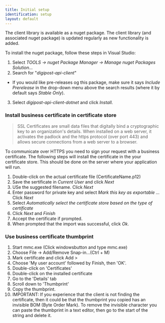 ```yaml
---
title: Initial setup
identification: setup
layout: default
---
```


The client library is available as a nuget package. The client library (and associated nuget package) is updated regularly as new functionality is added.

To install the nuget package, follow these steps in Visual Studio:

1. Select _TOOLS -> nuget Package Manager -> Manage nuget Packages Solution..._
2. Search for "_digipost-api-client_"
* If you would like pre-releases og this package, make sure it says _Include Prerelease_ in the drop-down menu above the search results (where it by default says _Stable Only_).
3. Select _digipost-api-client-dotnet_ and click _Install_.

<h3 id="businesscertificate">Install business certificate in certificate store</h3>

<blockquote>SSL Certificates are small data files that digitally bind a cryptographic key to an organization's details. When installed on a web server, it activates the padlock and the https protocol (over port 443) and allows secure connections from a web server to a browser.</blockquote>

To communicate over HTTPS you need to sign your request with a business certificate. The following steps will install the certificate in the your certificate store. This should be done on the server where your application will run.

1.  Double-click on the actual certificate file (CertificateName.p12)
2.  Save the sertificate in _Current User_ and click _Next_
3.  USe the suggested filename. Click _Next_
4.  Enter password for private key and select _Mark this key as exportable ..._ Click _Next_
5.  Select _Automatically select the certificate store based on the type of certificate_
6.  Click _Next_ and _Finish_
7.  Accept the certificate if prompted.
8.  When prompted that the import was successful, click _Ok_.

<h3 id="find_businesscertificate">Use business certificate thumbprint</h3>

1. Start mmc.exe (Click windowsbutton and type mmc.exe)
2. Choose File -> Add/Remove Snap-in…(Ctrl + M)
3. Mark certificate and click Add >
4. Choose 'My user account' followed by Finish, then 'OK'.
5. Double-click on 'Certificates' 
6. Double-click on the installed certificate
7. Go to the 'Details' tab
8. Scroll down to 'Thumbprint'
9. Copy the thumbprint.
10. IMPORTANT: If you experience that the client is not finding the certificate, then it could be that the thumbprint you copied has an invisible BOM (Byte Order Mark). To remove the invisible character you can paste the thumbprint in a text editor, then go to the start of the string and delete it.
